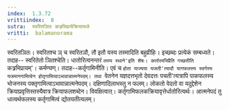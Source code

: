 ```yaml
---
index:  1.3.72
vrittiindex:  8
sutra:  स्वरितञितः कत्र्रभिप्रायेक्रियाफले
vritti:  balamanorama 
---
```


स्वरितञितः। स्वरितश्च ञ् च स्वरितञौ, तौ इतौ यस्य तस्मादिति बहुव्रीहिः। इच्छब्दः प्रत्येकं सम्बध्यते। तदाह-- स्वरितेतो ञितश्चेति। धातोरित्यनन्तरं `लस्य स्थाने'इति शेषः। कर्तारमभिप्रैति गच्छतीति `कत्र्रभिप्रायम्'। कर्मण्यण्। तदाह--कर्तृगामिनीति। एवं च `होता याज्यया यजती'त्यादौ यागफलस्य स्वर्गस्य यजमानगामित्वेन होतृगामित्वाऽभावान्नात्मनेपदम्। तथा `वेतनेन यज्ञदत्तभृतो देवदत्तः पचती'त्यत्रापि पाकफलस्य भोजनस्य पक्तृगामित्वाऽभावान्नात्मनेपदम्। दक्षिणादिलाभस्तु न फलम्। लोकतो वेदतो वा यदुद्देशेन क्रियाप्रवृत्तिस्तस्यैवात्र क्रियाफलशब्देन। विवक्षित्वात्। कर्तृगामिफलकक्रियावृत्तेर्धातोरित्यर्थः। आत्मनेपदं तु धात्वर्थफलस्य कर्तृगामित्वं द्योतयतीत्यलम्।

